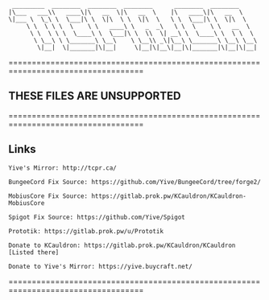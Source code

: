 ```
 _________  ________  ________  ________      ________  ________     
|\___   ___\\   ____\|\   __  \|\   __  \    |\   ____\|\   __  \    
\|___ \  \_\ \  \___|\ \  \|\  \ \  \|\  \   \ \  \___|\ \  \|\  \   
     \ \  \ \ \  \    \ \   ____\ \   _  _\   \ \  \    \ \   __  \  
      \ \  \ \ \  \____\ \  \___|\ \  \\  \| __\ \  \____\ \  \ \  \ 
       \ \__\ \ \_______\ \__\    \ \__\\ _\|\__\ \_______\ \__\ \__\
        \|__|  \|_______|\|__|     \|__|\|__\|__|\|_______|\|__|\|__|
```
===================================================================================

THESE FILES ARE UNSUPPORTED
---

===================================================================================

Links
-----

```
Yive's Mirror: http://tcpr.ca/

BungeeCord Fix Source: https://github.com/Yive/BungeeCord/tree/forge2/
    
MobiusCore Fix Source: https://gitlab.prok.pw/KCauldron/KCauldron-MobiusCore
    
Spigot Fix Source: https://github.com/Yive/Spigot
    
Prototik: https://gitlab.prok.pw/u/Prototik
    
Donate to KCauldron: https://gitlab.prok.pw/KCauldron/KCauldron [Listed there]
    
Donate to Yive's Mirror: https://yive.buycraft.net/
```

===================================================================================
